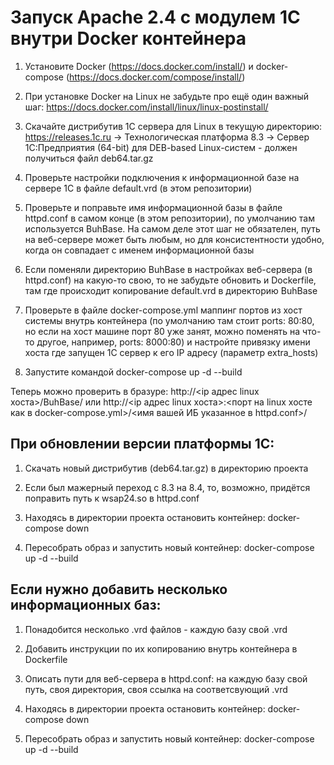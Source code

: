 # Запуск Apache 2.4 с модулем 1С внутри Docker контейнера

1. Установите Docker (https://docs.docker.com/install/) и docker-compose (https://docs.docker.com/compose/install/)

2. При установке Docker на Linux не забудьте про ещё один важный шаг: https://docs.docker.com/install/linux/linux-postinstall/

3. Скачайте дистрибутив 1С сервера для Linux в текущую директорию: https://releases.1c.ru -> Технологическая платформа 8.3 -> Cервер 1С:Предприятия (64-bit) для DEB-based Linux-систем - должен получиться файл deb64.tar.gz

4. Проверьте настройки подключения к информационной базе на сервере 1С в файле default.vrd (в этом репозитории)

5. Проверьте и поправьте имя информационной базы в файле httpd.conf в самом конце (в этом репозитории), по умолчанию там используется BuhBase. На самом деле этот шаг не обязателен, путь на веб-сервере может быть любым, но для консистентности удобно, когда он совпадает с именем информационной базы

6. Если поменяли директорию BuhBase в настройках веб-сервера (в httpd.conf) на какую-то свою, то не забудьте обновить и Dockerfile, там где происходит копирование default.vrd в директорию BuhBase

7. Проверьте в файле docker-compose.yml маппинг портов из хост системы внутрь контейнера (по умолчанию там стоит ports: 80:80, но если на хост машине порт 80 уже занят, можно поменять на что-то другое, например, ports: 8000:80) и настройте привязку имени хоста где запущен 1С сервер к его IP адресу (параметр extra_hosts)

8. Запустите командой docker-compose up -d --build

Теперь можно проверить в бразуре: http://<ip адрес linux хоста>/BuhBase/ или  http://<ip адрес linux хоста>:<порт на linux хосте как в docker-compose.yml>/<имя вашей ИБ указанное в httpd.conf>/


## При обновлении версии платформы 1C:
1. Скачать новый дистрибутив (deb64.tar.gz) в директорию проекта

2. Если был мажерный переход с 8.3 на 8.4, то, возможно, придётся поправить путь к wsap24.so в httpd.conf

3. Находясь в директории проекта остановить контейнер: docker-compose down

4. Пересобрать образ и запустить новый контейнер: docker-compose up -d --build

## Если нужно добавить несколько информационных баз:
1. Понадобится несколько .vrd файлов - каждую базу свой .vrd

2. Добавить инструкции по их копированию внутрь контейнера в Dockerfile

3. Описать пути для веб-сервера в httpd.conf: на каждую базу свой путь, своя директория, своя ссылка на соответсвующий .vrd

4. Находясь в директории проекта остановить контейнер: docker-compose down

5. Пересобрать образ и запустить новый контейнер: docker-compose up -d --build
